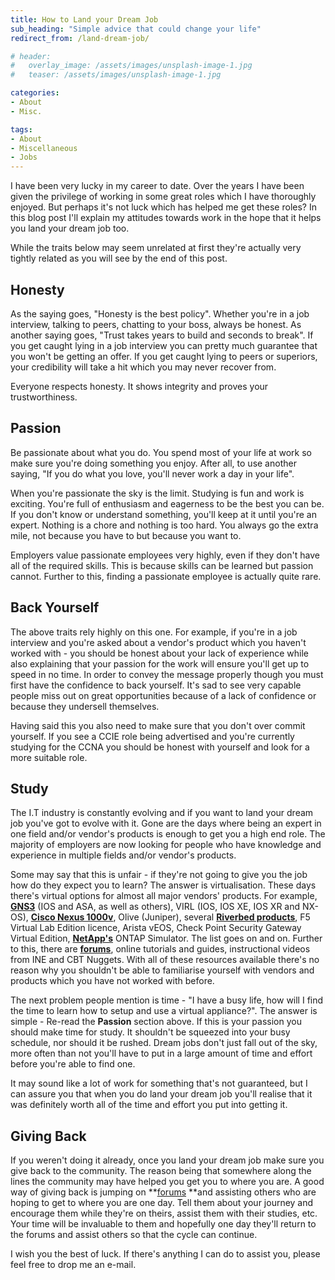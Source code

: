 ```yaml
---
title: How to Land your Dream Job
sub_heading: "Simple advice that could change your life"
redirect_from: /land-dream-job/

# header:
#   overlay_image: /assets/images/unsplash-image-1.jpg
#   teaser: /assets/images/unsplash-image-1.jpg

categories:
- About
- Misc.

tags:
- About
- Miscellaneous
- Jobs
---
```

I have been very lucky in my career to date. Over the years I have been given the privilege of working in some great roles which I have thoroughly enjoyed. But perhaps it's not luck which has helped me get these roles? In this blog post I'll explain my attitudes towards work in the hope that it helps you land your dream job too.

While the traits below may seem unrelated at first they're actually very tightly related as you will see by the end of this post.

## Honesty

As the saying goes, "Honesty is the best policy". Whether you're in a job interview, talking to peers, chatting to your boss, always be honest. As another saying goes, "Trust takes years to build and seconds to break". If you get caught lying in a job interview you can pretty much guarantee that you won't be getting an offer. If you get caught lying to peers or superiors, your credibility will take a hit which you may never recover from.

Everyone respects honesty. It shows integrity and proves your trustworthiness.

## Passion

Be passionate about what you do. You spend most of your life at work so make sure you're doing something you enjoy. After all, to use another saying, "If you do what you love, you'll never work a day in your life".

When you're passionate the sky is the limit. Studying is fun and work is exciting. You're full of enthusiasm and eagerness to be the best you can be. If you don't know or understand something, you'll keep at it until you're an expert. Nothing is a chore and nothing is too hard. You always go the extra mile, not because you have to but because you want to.

Employers value passionate employees very highly, even if they don't have all of the required skills. This is because skills can be learned but passion cannot. Further to this, finding a passionate employee is actually quite rare.

## Back Yourself

The above traits rely highly on this one. For example, if you're in a job interview and you're asked about a vendor's product which you haven't worked with - you should be honest about your lack of experience while also explaining that your passion for the work will ensure you'll get up to speed in no time. In order to convey the message properly though you must first have the confidence to back yourself. It's sad to see very capable people miss out on great opportunities because of a lack of confidence or because they undersell themselves.

Having said this you also need to make sure that you don't over commit yourself. If you see a CCIE role being advertised and you're currently studying for the CCNA you should be honest with yourself and look for a more suitable role.

## Study

The I.T industry is constantly evolving and if you want to land your dream job you've got to evolve with it. Gone are the days where being an expert in one field and/or vendor's products is enough to get you a high end role. The majority of employers are now looking for people who have knowledge and experience in multiple fields and/or vendor's products.

Some may say that this is unfair - if they're not going to give you the job how do they expect you to learn? The answer is virtualisation. These days there's virtual options for almost all major vendors' products. For example, [**GNS3**](/tags/#GNS3) (IOS and ASA, as well as others), VIRL (IOS, IOS XE, IOS XR and NX-OS), [**Cisco Nexus 1000v**](/download-install-nexus-1000v-free/ "Download & Install Nexus 1000v For Free!"), Olive (Juniper), several [**Riverbed products**](/guide-building-self-contained-virtual-steelhead-lab-part-1/ "Guide: Building a Self-Contained Virtual Steelhead Lab – Part 1"), F5 Virtual Lab Edition licence, Arista vEOS, Check Point Security Gateway Virtual Edition, **[NetApp's](/netapp-ground-beginners-guide-index/ "NetApp From the Ground Up – A Beginner’s Guide – Index")** ONTAP Simulator. The list goes on and on. Further to this, there are [**forums**](/get-involved-fourms/ "Get Involved – Forums"), online tutorials and guides, instructional videos from INE and CBT Nuggets. With all of these resources available there's no reason why you shouldn't be able to familiarise yourself with vendors and products which you have not worked with before.

The next problem people mention is time - "I have a busy life, how will I find the time to learn how to setup and use a virtual appliance?". The answer is simple - Re-read the **Passion** section above. If this is your passion you should make time for study. It shouldn't be squeezed into your busy schedule, nor should it be rushed. Dream jobs don't just fall out of the sky, more often than not you'll have to put in a large amount of time and effort before you're able to find one.

It may sound like a lot of work for something that's not guaranteed, but I can assure you that when you do land your dream job you'll realise that it was definitely worth all of the time and effort you put into getting it.

## Giving Back

If you weren't doing it already, once you land your dream job make sure you give back to the community. The reason being that somewhere along the lines the community may have helped you get you to where you are. A good way of giving back is jumping on **[forums](/get-involved-fourms/) **and assisting others who are hoping to get to where you are one day. Tell them about your journey and encourage them while they're on theirs, assist them with their studies, etc. Your time will be invaluable to them and hopefully one day they'll return to the forums and assist others so that the cycle can continue.

I wish you the best of luck. If there's anything I can do to assist you, please feel free to drop me an e-mail.